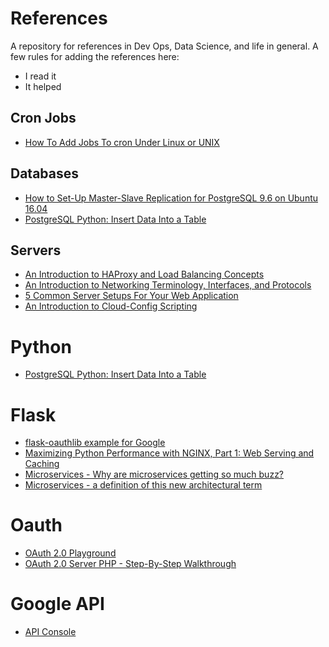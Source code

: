 # References
A repository for references in Dev Ops, Data Science, and life in general.
A few rules for adding the references here:
  - I read it
  - It helped

## Cron Jobs
  - [How To Add Jobs To cron Under Linux or UNIX](https://www.cyberciti.biz/faq/how-do-i-add-jobs-to-cron-under-linux-or-unix-oses/)

## Databases
  - [How to Set-Up Master-Slave Replication for PostgreSQL 9.6 on Ubuntu 16.04](https://www.howtoforge.com/tutorial/how-to-set-up-master-slave-replication-for-postgresql-96-on-ubuntu-1604/)
  - [PostgreSQL Python: Insert Data Into a Table](http://www.postgresqltutorial.com/postgresql-python/insert/)

## Servers
  - [An Introduction to HAProxy and Load Balancing Concepts](https://www.digitalocean.com/community/tutorials/an-introduction-to-haproxy-and-load-balancing-concepts)
  - [An Introduction to Networking Terminology, Interfaces, and Protocols](https://www.digitalocean.com/community/tutorials/an-introduction-to-networking-terminology-interfaces-and-protocols#protocols)
  - [5 Common Server Setups For Your Web Application](https://www.digitalocean.com/community/tutorials/5-common-server-setups-for-your-web-application)
  - [An Introduction to Cloud-Config Scripting](https://www.digitalocean.com/community/tutorials/an-introduction-to-cloud-config-scripting)

# Python
  - [PostgreSQL Python: Insert Data Into a Table](http://www.postgresqltutorial.com/postgresql-python/insert/)

# Flask
  - [flask-oauthlib example for Google](https://github.com/lepture/flask-oauthlib/blob/master/example/google.py)
  - [Maximizing Python Performance with NGINX, Part 1: Web Serving and Caching](https://www.nginx.com/blog/maximizing-python-performance-with-nginx-parti-web-serving-and-caching/)
  - [Microservices - Why are microservices getting so much buzz?](https://www.fullstackpython.com/microservices.html)
  - [Microservices - a definition of this new architectural term](https://martinfowler.com/articles/microservices.html)

# Oauth
  - [OAuth 2.0 Playground](https://developers.google.com/oauthplayground/?code=4/NQC3-8M0uaNQISyDSp39jR3mc_SwA5RXECWJYqDc7eoVihBK7qsQIODEm7vY66REiOtfWD7foPtF32KYYVHE6go#)
  - [OAuth 2.0 Server PHP - Step-By-Step Walkthrough](https://bshaffer.github.io/oauth2-server-php-docs/cookbook/)

# Google API
  - [API Console](https://console.cloud.google.com/apis)
